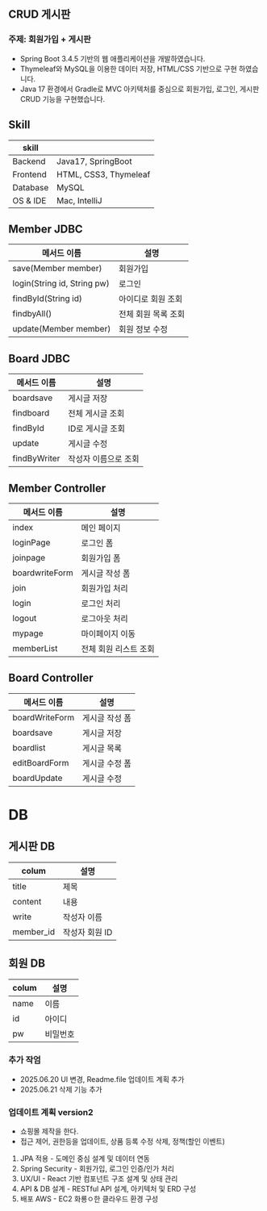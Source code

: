## CRUD 게시판

### 주제: 회원가입 + 게시판  
* Spring Boot 3.4.5 기반의 웹 애플리케이션을 개발하였습니다. <br>
* Thymeleaf와 MySQL을 이용한 데이터 저장, HTML/CSS 기반으로 구현 하였습니다. <br>
* Java 17 환경에서 Gradle로 MVC 아키텍처를 중심으로 회원가입, 로그인, 게시판 CRUD 기능을 구현했습니다.


## Skill
| skill    |                |
|----------|-----------------------|
| Backend  | Java17, SpringBoot    | 
| Frontend | HTML, CSS3, Thymeleaf | 
| Database | MySQL                 | 
| OS & IDE | Mac, IntelliJ         |   


## Member JDBC
| 메서드 이름                     | 설명 | 
|----------------------------| ----------- |
| save(Member member)        | 회원가입         |
| login(String id, String pw) | 로그인         |
| findById(String id)        | 아이디로 회원 조회   |
| findbyAll()                | 전체 회원 목록 조회  |
| update(Member member)      | 회원 정보 수정    |


## Board JDBC
| 메서드 이름                      | 설명    | 
| --------------------------- | ----------- |
| boardsave      | 게시글 저장      | 
| findboard                 | 전체 게시글 조회   |
| findById           | ID로 게시글 조회  |
| update         | 게시글 수정       |
| findByWriter | 작성자 이름으로 조회 |

## Member Controller
| 메서드 이름           | 설명        |
| ---------------- | ------------|
| index       | 메인 페이지       | 
| loginPage      | 로그인 폼      |
| joinpage       | 회원가입 폼     | 
| boardwriteForm | 게시글 작성 폼   |
| join        | 회원가입 처리       |
| login      | 로그인 처리       |
| logout      | 로그아웃 처리       |
| mypage      | 마이페이지 이동     | 
| memberList  | 전체 회원 리스트 조회 |


## Board Controller
| 메서드 이름        |  설명      | 
| ------------- | -------- |
| boardWriteForm | 게시글 작성 폼  | 
| boardsave | 게시글 저장  |
| boardlist | 게시글 목록  |
| editBoardForm | 게시글 수정 폼  |
| boardUpdate   | 게시글 수정 |


# DB
## 게시판 DB 
| colum     | 설명        |
|-----------|-----------|
| title     | 제목        |
| content   | 내용        |
| write     | 작성자 이름    |
| member_id | 작성자 회원 ID |


## 회원 DB

| colum | 설명   |
|-------|------|
| name  | 이름   |
| id    | 아이디  |
| pw    | 비밀번호 |


### 추가 작엄 
* 2025.06.20 UI 변경, Readme.file 업데이트 계획 추가
* 2025.06.21 삭제 기능 추가 

### 업데이트 계획 version2

* 쇼핑몰 제작을 한다.
* 접근 제어, 권한등을 업데이트, 상품 등록 수정 삭제, 정책(할인 이벤트) 

1. JPA 적용 - 도메인 중심 설계 및 데이터 연동
2. Spring Security - 회원가입, 로그인 인증/인가 처리
3. UX/UI - React 기반 컴포넌트 구조 설계 및 상태 관리
5. API & DB 설계 - RESTful API 설계, 아키텍처 및 ERD 구성 
6. 배포 AWS - EC2 화룡ㅇ한 클라우드 환경 구성 
